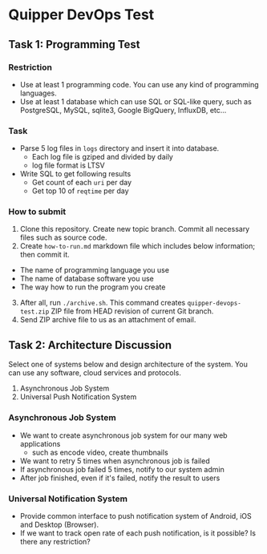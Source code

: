 # Quipper DevOps Test

## Task 1: Programming Test

### Restriction

- Use at least 1 programming code. You can use any kind of programming languages.
- Use at least 1 database which can use SQL or SQL-like query, such as PostgreSQL, MySQL, sqlite3, Google BigQuery, InfluxDB, etc...

### Task

- Parse 5 log files in `logs` directory and insert it into database.
  - Each log file is gziped and divided by daily
  - log file format is LTSV
- Write SQL to get following results
  - Get count of each `uri` per day
  - Get top 10 of `reqtime` per day

### How to submit

1. Clone this repository. Create new topic branch. Commit all necessary files such as source code.
2. Create `how-to-run.md` markdown file which includes below information; then commit it.
  - The name of programming language you use
  - The name of database software you use
  - The way how to run the program you create
3. After all, run `./archive.sh`. This command creates `quipper-devops-test.zip` ZIP file from HEAD revision of current Git branch.
4. Send ZIP archive file to us as an attachment of email.

## Task 2: Architecture Discussion

Select one of systems below and design architecture of the system.
You can use any software, cloud services and protocols.

1. Asynchronous Job System
2. Universal Push Notification System

### Asynchronous Job System

- We want to create asynchronous job system for our many web applications
  - such as encode video, create thumbnails
- We want to retry 5 times when asynchronous job is failed
- If asynchronous job failed 5 times, notify to our system admin
- After job finished, even if it's failed, notify the result to users

### Universal Notification System

- Provide common interface to push notification system of Android, iOS and Desktop (Browser).
- If we want to track open rate of each push notification, is it possible? Is there any restriction?
